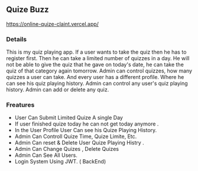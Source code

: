 ## Quize Buzz 
https://online-quize-claint.vercel.app/

### Details 
This is my quiz playing app. If a user wants to take the quiz then he has to register first. Then he can take a limited number of quizzes in a day. He will not be able to give the quiz that he gave on today's date, he can take the quiz of that category again tomorrow.
Admin can control quizzes, how many quizzes a user can take. And every user has a different profile. Where he can see his quiz playing history. Admin can control any user's quiz playing history. Admin can add or delete any quiz.

### Freatures 
- User Can Submit Limited Quize A single Day
- If user finished quize today he can not get today anymore . 
- In the User Profile User Can see his Quize Playing History.
- Admin Can Controll Quize Time, Quize Limite, Etc.
- Admin Can reset & Delete User Quize Playing Histry .
- Admin Can Change Quizes , Delete Quizes
- Admin Can See All Users.
- Login System Using JWT. ( BackEnd)
